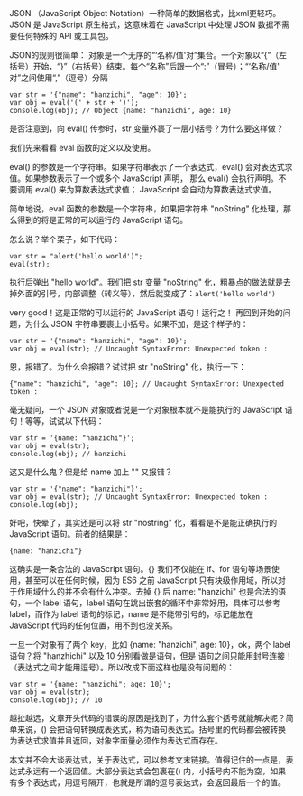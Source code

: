 JSON （JavaScript Object Notation）一种简单的数据格式，比xml更轻巧。 JSON 是 JavaScript 原生格式，这意味着在 JavaScript 中处理 JSON 数据不需要任何特殊的 API 或工具包。

JSON的规则很简单： 对象是一个无序的“‘名称/值'对”集合。一个对象以“{”（左括号）开始，“}”（右括号）结束。每个“名称”后跟一个“:”（冒号）；“‘名称/值' 对”之间使用“,”（逗号）分隔
```
var str = '{"name": "hanzichi", "age": 10}';
var obj = eval('(' + str + ')');
console.log(obj); // Object {name: "hanzichi", age: 10}
```
是否注意到，向 eval() 传参时，str 变量外裹了一层小括号？为什么要这样做？

我们先来看看 eval 函数的定义以及使用。

eval() 的参数是一个字符串。如果字符串表示了一个表达式，eval() 会对表达式求值。如果参数表示了一个或多个 JavaScript 声明， 那么 eval() 会执行声明。不要调用 eval() 来为算数表达式求值； JavaScript 会自动为算数表达式求值。

简单地说，eval 函数的参数是一个字符串，如果把字符串 "noString" 化处理，那么得到的将是正常的可以运行的 JavaScript 语句。

怎么说？举个栗子，如下代码：
```
var str = "alert('hello world')";
eval(str);
```
执行后弹出 "hello world"。我们把 str 变量 "noString" 化，粗暴点的做法就是去掉外面的引号，内部调整（转义等），然后就变成了：```alert('hello world')```

very good！这是正常的可以运行的 JavaScript 语句！运行之！
再回到开始的问题，为什么 JSON 字符串要裹上小括号。如果不加，是这个样子的：
```
var str = '{"name": "hanzichi", "age": 10}';
var obj = eval(str); // Uncaught SyntaxError: Unexpected token :
```
恩，报错了。为什么会报错？试试把 str "noString" 化，执行一下：
```
{"name": "hanzichi", "age": 10}; // Uncaught SyntaxError: Unexpected token :
```
毫无疑问，一个 JSON 对象或者说是一个对象根本就不是能执行的 JavaScript 语句！等等，试试以下代码：
```
var str = '{name: "hanzichi"}';
var obj = eval(str);
console.log(obj); // hanzichi
```
这又是什么鬼？但是给 name 加上 "" 又报错？
```
var str = '{"name": "hanzichi"}';
var obj = eval(str); // Uncaught SyntaxError: Unexpected token :
console.log(obj);
```
好吧，快晕了，其实还是可以将 str "nostring" 化，看看是不是能正确执行的 JavaScript 语句。前者的结果是：
```
{name: "hanzichi"}
```
这确实是一条合法的 JavaScript 语句。{} 我们不仅能在 if、for 语句等场景使用，甚至可以在任何时候，因为 ES6 之前 JavaScript 只有块级作用域，所以对于作用域什么的并不会有什么冲突。去掉 {} 后 name: "hanzichi" 也是合法的语句，一个 label 语句，label 语句在跳出嵌套的循环中非常好用，具体可以参考 label，而作为 label 语句的标记，name 是不能带引号的，标记能放在 JavaScript 代码的任何位置，用不到也没关系。

一旦一个对象有了两个 key，比如 {name: "hanzichi", age: 10}，ok，两个 label 语句？将 "hanzhichi" 以及 10 分别看做是语句，但是 语句之间只能用封号连接！（表达式之间才能用逗号）。所以改成下面这样也是没有问题的：
```
var str = '{name: "hanzichi"; age: 10}';
var obj = eval(str);
console.log(obj); // 10
```
越扯越远，文章开头代码的错误的原因是找到了，为什么套个括号就能解决呢？简单来说，() 会把语句转换成表达式，称为语句表达式。括号里的代码都会被转换为表达式求值并且返回，对象字面量必须作为表达式而存在。

本文并不会大谈表达式，关于表达式，可以参考文末链接。值得记住的一点是，表达式永远有一个返回值。大部分表达式会包裹在() 内，小括号内不能为空，如果有多个表达式，用逗号隔开，也就是所谓的逗号表达式，会返回最后一个的值。
